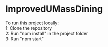 # ImprovedUMassDining
To run this project locally: <br>
  1: Clone the repository  <br>
  2: Run "npm install" in the project folder  <br>
  3: Run "npm start"    <br>
